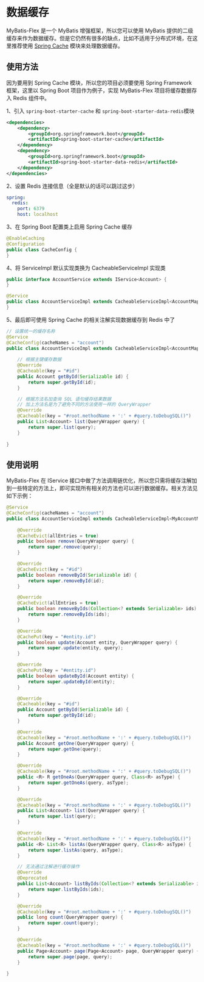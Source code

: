 # 数据缓存

MyBatis-Flex 是一个 MyBatis 增强框架，所以您可以使用 MyBatis 提供的二级缓存来作为数据缓存。但是它仍然有很多的缺点，比如不适用于分布式环境，在这里推荐使用 [Spring Cache](https://docs.spring.io/spring-framework/docs/5.2.24.RELEASE/spring-framework-reference/integration.html#cache) 模块来处理数据缓存。

## 使用方法

因为要用到 Spring Cache 模块，所以您的项目必须要使用 Spring Framework 框架，这里以 Spring Boot 项目作为例子，实现 MyBatis-Flex 项目将缓存数据存入 Redis 组件中。

1、引入 `spring-boot-starter-cache` 和 `spring-boot-starter-data-redis`模块

```xml
<dependencies>
    <dependency>
        <groupId>org.springframework.boot</groupId>
        <artifactId>spring-boot-starter-cache</artifactId>
    </dependency>
    <dependency>
        <groupId>org.springframework.boot</groupId>
        <artifactId>spring-boot-starter-data-redis</artifactId>
    </dependency>
</dependencies>
```

2、设置 Redis 连接信息（全是默认的话可以跳过这步）

```yaml
spring:
  redis:
    port: 6379
    host: localhost
```

3、在 Spring Boot 配置类上启用 Spring Cache 缓存

```java
@EnableCaching
@Configuration
public class CacheConfig {
}
```

4、将 ServiceImpl 默认实现类换为 CacheableServiceImpl 实现类

```java
public interface AccountService extends IService<Account> {
}

@Service
public class AccountServiceImpl extends CacheableServiceImpl<AccountMapper, Account> implements AccountService {
}
```

5、最后即可使用 Spring Cache 的相关注解实现数据缓存到 Redis 中了

```java
// 设置统一的缓存名称
@Service
@CacheConfig(cacheNames = "account")
public class AccountServiceImpl extends CacheableServiceImpl<AccountMapper, Account> implements AccountService {
    
    // 根据主键缓存数据
    @Override
    @Cacheable(key = "#id")
    public Account getById(Serializable id) {
        return super.getById(id);
    }

    // 根据方法名加查询 SQL 语句缓存结果数据
    // 加上方法名是为了避免不同的方法使用一样的 QueryWrapper
    @Override
    @Cacheable(key = "#root.methodName + ':' + #query.toDebugSQL()")
    public List<Account> list(QueryWrapper query) {
        return super.list(query);
    }
    
}
```

## 使用说明

MyBatis-Flex 在 IService 接口中做了方法调用链优化，所以您只需将缓存注解加到一些特定的方法上，即可实现所有相关的方法也可以进行数据缓存。相关方法见如下示例：

```java
@Service
@CacheConfig(cacheNames = "account")
public class AccountServiceImpl extends CacheableServiceImpl<MyAccountMapper, Account> {
    
    @Override
    @CacheEvict(allEntries = true)
    public boolean remove(QueryWrapper query) {
        return super.remove(query);
    }

    @Override
    @CacheEvict(key = "#id")
    public boolean removeById(Serializable id) {
        return super.removeById(id);
    }

    @Override
    @CacheEvict(allEntries = true)
    public boolean removeByIds(Collection<? extends Serializable> ids) {
        return super.removeByIds(ids);
    }

    @Override
    @CachePut(key = "#entity.id")
    public boolean update(Account entity, QueryWrapper query) {
        return super.update(entity, query);
    }

    @Override
    @CachePut(key = "#entity.id")
    public boolean updateById(Account entity) {
        return super.updateById(entity);
    }

    @Override
    @Cacheable(key = "#id")
    public Account getById(Serializable id) {
        return super.getById(id);
    }

    @Override
    @Cacheable(key = "#root.methodName + ':' + #query.toDebugSQL()")
    public Account getOne(QueryWrapper query) {
        return super.getOne(query);
    }

    @Override
    @Cacheable(key = "#root.methodName + ':' + #query.toDebugSQL()")
    public <R> R getOneAs(QueryWrapper query, Class<R> asType) {
        return super.getOneAs(query, asType);
    }

    @Override
    @Cacheable(key = "#root.methodName + ':' + #query.toDebugSQL()")
    public List<Account> list(QueryWrapper query) {
        return super.list(query);
    }

    @Override
    @Cacheable(key = "#root.methodName + ':' + #query.toDebugSQL()")
    public <R> List<R> listAs(QueryWrapper query, Class<R> asType) {
        return super.listAs(query, asType);
    }

    // 无法通过注解进行缓存操作
    @Override
    @Deprecated
    public List<Account> listByIds(Collection<? extends Serializable> ids) {
        return super.listByIds(ids);
    }

    @Override
    @Cacheable(key = "#root.methodName + ':' + #query.toDebugSQL()")
    public long count(QueryWrapper query) {
        return super.count(query);
    }

    @Override
    @Cacheable(key = "#root.methodName + ':' + #query.toDebugSQL()")
    public Page<Account> page(Page<Account> page, QueryWrapper query) {
        return super.page(page, query);
    }
    
}
```


